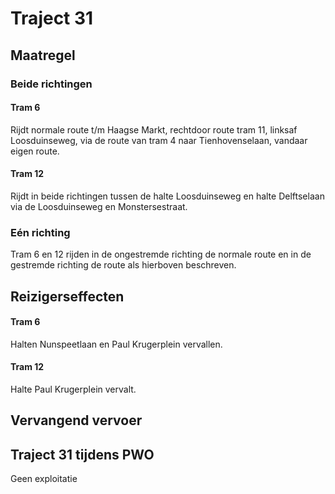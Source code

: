# Traject 31
## Maatregel
### Beide richtingen

#### Tram 6
Rijdt normale route t/m Haagse Markt, rechtdoor route tram 11, linksaf Loosduinseweg, via de route van tram 4 naar Tienhovenselaan, vandaar eigen route.

#### Tram 12
Rijdt in beide richtingen tussen de halte Loosduinseweg en halte Delftselaan via de Loosduinseweg en Monstersestraat.

### Eén richting
Tram 6 en 12 rijden in de ongestremde richting de normale route en in de gestremde richting de route als hierboven beschreven.

## Reizigerseffecten

#### Tram 6
Halten Nunspeetlaan en Paul Krugerplein vervallen.

#### Tram 12
Halte Paul Krugerplein vervalt.

## Vervangend vervoer

## Traject 31 tijdens PWO 
Geen exploitatie
